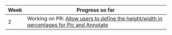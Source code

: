 | Week | Progress so far |
| ---- | ------------ |
| 2 | Working on PR: [Allow users to define the height/width in percentages for Pic and Annotate](https://github.com/MarkBind/markbind/issues/2468) |
